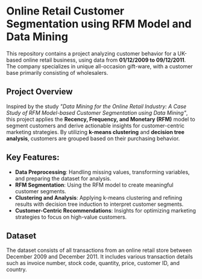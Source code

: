 # Online Retail Customer Segmentation using RFM Model and Data Mining

This repository contains a project analyzing customer behavior for a UK-based online retail business, using data from **01/12/2009 to 09/12/2011**. The company specializes in unique all-occasion gift-ware, with a customer base primarily consisting of wholesalers.

## Project Overview

Inspired by the study *"Data Mining for the Online Retail Industry: A Case Study of RFM Model-based Customer Segmentation using Data Mining"*, this project applies the **Recency, Frequency, and Monetary (RFM)** model to segment customers and derive actionable insights for customer-centric marketing strategies. By utilizing **k-means clustering** and **decision tree analysis**, customers are grouped based on their purchasing behavior.

## Key Features:
- **Data Preprocessing**: Handling missing values, transforming variables, and preparing the dataset for analysis.
- **RFM Segmentation**: Using the RFM model to create meaningful customer segments.
- **Clustering and Analysis**: Applying k-means clustering and refining results with decision tree induction to interpret customer segments.
- **Customer-Centric Recommendations**: Insights for optimizing marketing strategies to focus on high-value customers.

## Dataset

The dataset consists of all transactions from an online retail store between December 2009 and December 2011. It includes various transaction details such as invoice number, stock code, quantity, price, customer ID, and country.
